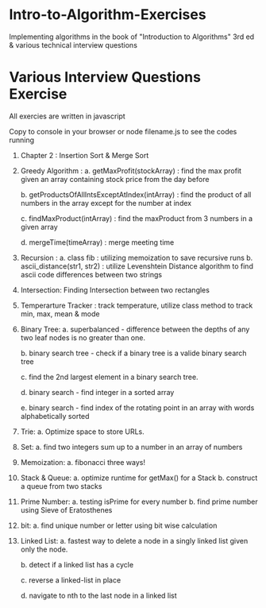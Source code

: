 # Intro-to-Algorithm-Exercises
Implementing algorithms in the book of "Introduction to Algorithms" 3rd ed
& various technical interview questions

# Various Interview Questions Exercise

All exercies are written in javascript

Copy to console in your browser or node filename.js to see the codes running

1. Chapter 2 : Insertion Sort & Merge Sort

2. Greedy Algorithm : 
	a. getMaxProfit(stockArray) : find the max profit given an array containing stock price from the day before

	b. getProductsOfAllIntsExceptAtIndex(intArray) : find the product of all numbers in the array except for the number at index

	c. findMaxProduct(intArray) : find the maxProduct from 3 numbers in a given array

	d. mergeTime(timeArray) : merge meeting time

3. Recursion :
	a. class fib : utilizing memoization to save recursive runs
	b. ascii_distance(str1, str2) : utilize Levenshtein Distance algorithm to find ascii code differences between two strings

4.	Intersection: Finding Intersection between two rectangles

5. 	Temperarture Tracker : track temperature, utilize class method to track min, max, mean & mode

6. Binary Tree:
	a. superbalanced - difference between the depths of any two leaf nodes is no greater than one.

	b. binary search tree - check if a binary tree is a valide binary search tree

	c. find the 2nd largest element in a binary search tree.

	d. binary search - find integer in a sorted array

	e. binary search - find index of the rotating point in an array with words alphabetically sorted

7. Trie:
	a. Optimize space to store URLs.

8. Set:
	a. find two integers sum up to a number in an array of numbers

9. Memoization:
	a. fibonacci three ways!

10. Stack & Queue:
	a. optimize runtime for getMax() for a Stack
	b. construct a queue from two stacks

11. Prime Number:
	a. testing isPrime for every number
	b. find prime number using Sieve of Eratosthenes

12. bit:
	a. find unique number or letter using bit wise calculation

13. Linked List:
	a. fastest way to delete a node in a singly linked list given only the node.

	b. detect if a linked list has a cycle

	c. reverse a linked-list in place

	d. navigate to nth to the last node in a linked list


